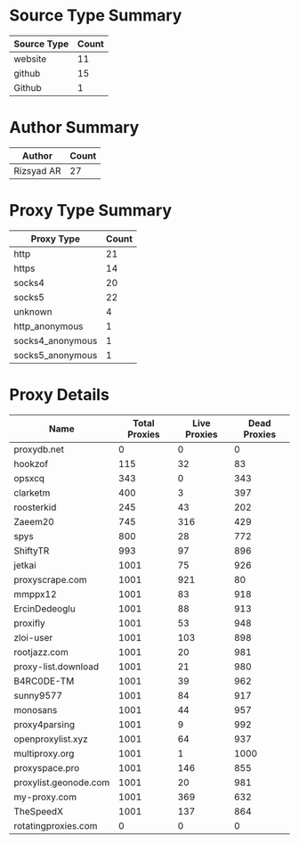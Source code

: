 # Source Type Summary

| Source Type | Count |
|-------------|-------|
| website | 11 |
| github | 15 |
| Github | 1 |


# Author Summary

| Author | Count |
|--------|-------|
| Rizsyad AR | 27 |


# Proxy Type Summary

| Proxy Type | Count |
|------------|-------|
| http | 21 |
| https | 14 |
| socks4 | 20 |
| socks5 | 22 |
| unknown | 4 |
| http_anonymous | 1 |
| socks4_anonymous | 1 |
| socks5_anonymous | 1 |


# Proxy Details

| Name | Total Proxies | Live Proxies | Dead Proxies |
|------|---------------|--------------|---------------|
| proxydb.net | 0 | 0 | 0 |
| hookzof | 115 | 32 | 83 |
| opsxcq | 343 | 0 | 343 |
| clarketm | 400 | 3 | 397 |
| roosterkid | 245 | 43 | 202 |
| Zaeem20 | 745 | 316 | 429 |
| spys | 800 | 28 | 772 |
| ShiftyTR | 993 | 97 | 896 |
| jetkai | 1001 | 75 | 926 |
| proxyscrape.com | 1001 | 921 | 80 |
| mmppx12 | 1001 | 83 | 918 |
| ErcinDedeoglu | 1001 | 88 | 913 |
| proxifly | 1001 | 53 | 948 |
| zloi-user | 1001 | 103 | 898 |
| rootjazz.com | 1001 | 20 | 981 |
| proxy-list.download | 1001 | 21 | 980 |
| B4RC0DE-TM | 1001 | 39 | 962 |
| sunny9577 | 1001 | 84 | 917 |
| monosans | 1001 | 44 | 957 |
| proxy4parsing | 1001 | 9 | 992 |
| openproxylist.xyz | 1001 | 64 | 937 |
| multiproxy.org | 1001 | 1 | 1000 |
| proxyspace.pro | 1001 | 146 | 855 |
| proxylist.geonode.com | 1001 | 20 | 981 |
| my-proxy.com | 1001 | 369 | 632 |
| TheSpeedX | 1001 | 137 | 864 |
| rotatingproxies.com | 0 | 0 | 0 |
